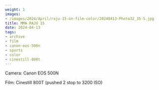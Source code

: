 ```yaml
---
weight: 1
images:
- /images/2024/April/raju-15-on-film-color/20240413-Photo32_35-5.jpg
title: MMA RAJU 15
date: 2024-04-13
tags:
- archive
- film
- canon-eos-500n
- sports
- color
- cinestill-800t
---
```


Camera: Canon EOS 500N

Film: Cinestill 800T (pushed 2 stop to 3200 ISO)